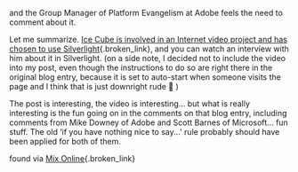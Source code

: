 and the Group Manager of Platform Evangelism at Adobe feels the need to comment about it.

Let me summarize. [Ice Cube is involved in an Internet video project and has chosen to use Silverlight](http://blogs.msdn.com/synergist/archive/2007/11/20/ice-cube-s-uvntv-com-goes-live-with-silverlight.aspx){.broken_link}, and you can watch an interview with him about it in Silverlight. (on a side note, I decided not to include the video into my post, even though the instructions to do so are right there in the original blog entry, because it is set to auto-start when someone visits the page and I think that is just downright rude 🙂 )

The post is interesting, the video is interesting... but what is really interesting is the fun going on in the comments on that blog entry, including comments from Mike Downey of Adobe and Scott Barnes of Microsoft... fun stuff. The old &#8216;if you have nothing nice to say...' rule probably should have been applied for both of them.

 

found via [Mix Online](http://visitmix.com/blogs/Joshua/293/){.broken_link}